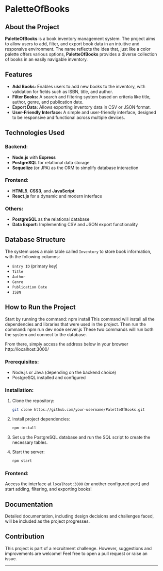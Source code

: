 # PaletteOfBooks

## About the Project

**PaletteOfBooks** is a book inventory management system. The project aims to allow users to add, filter, and export book data in an intuitive and responsive environment. The name reflects the idea that, just like a color palette offers various options, **PaletteOfBooks** provides a diverse collection of books in an easily navigable inventory.

## Features

- **Add Books:** Enables users to add new books to the inventory, with validation for fields such as ISBN, title, and author.
- **Filter Books:** A search and filtering system based on criteria like title, author, genre, and publication date.
- **Export Data:** Allows exporting inventory data in CSV or JSON format.
- **User-Friendly Interface:** A simple and user-friendly interface, designed to be responsive and functional across multiple devices.

## Technologies Used

### Backend:
- **Node.js** with **Express**
- **PostgreSQL** for relational data storage
- **Sequelize** (or JPA) as the ORM to simplify database interaction

### Frontend:
- **HTML5**, **CSS3**, and **JavaScript**
- **React.js** for a dynamic and modern interface

### Others:
- **PostgreSQL** as the relational database
- **Data Export:** Implementing CSV and JSON export functionality

## Database Structure

The system uses a main table called `Inventory` to store book information, with the following columns:

- `Entry ID` (primary key)
- `Title`
- `Author`
- `Genre`
- `Publication Date`
- `ISBN`

## How to Run the Project
Start by running the command:
npm install
This command will install all the dependencies and libraries that were used in the project.
Then run the command:
npm run dev
node server.js
These two commands will run both the system and connect to the database.

From there, simply access the address below in your browser
http://localhost:3000/

### Prerequisites:
- Node.js or Java (depending on the backend choice)
- PostgreSQL installed and configured

### Installation:

1. Clone the repository:
   ```bash
   git clone https://github.com/your-username/PaletteOfBooks.git
   ```

2. Install project dependencies:
   ```bash
   npm install
   ```

3. Set up the PostgreSQL database and run the SQL script to create the necessary tables.

4. Start the server:
   ```bash
   npm start
   ```

### Frontend:
Access the interface at `localhost:3000` (or another configured port) and start adding, filtering, and exporting books!

## Documentation

Detailed documentation, including design decisions and challenges faced, will be included as the project progresses.

## Contribution

This project is part of a recruitment challenge. However, suggestions and improvements are welcome! Feel free to open a pull request or raise an issue.

---
